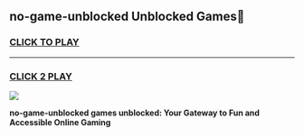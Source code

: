
## no-game-unblocked Unblocked Games👋
<h3>
<a href="https://news.freeplayer.one?title=no-game-unblocked&ref=16F">CLICK TO PLAY</a></h3>
<hr>

<h3>
<a href="https://news.freeplayer.one?title=no-game-unblocked&ref=16F">CLICK 2 PLAY</a>
  
</h3>

<a href="https://news.freeplayer.one?title=no-game-unblocked&ref=16F/"><img src="https://clearcache.store/games.png"></a>


**no-game-unblocked games unblocked: Your Gateway to Fun and Accessible Online Gaming**
